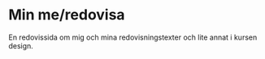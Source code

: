 Min me/redovisa
===================

En redovissida om mig och mina redovisningstexter och lite annat i kursen design.
